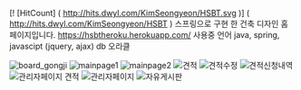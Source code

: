 [! [HitCount] ( http://hits.dwyl.com/KimSeongyeon/HSBT.svg )] ( http://hits.dwyl.com/KimSeongyeon/HSBT )
스프링으로 구현 한 건축 디자인 홈페이지입니다.
https://hsbtheroku.herokuapp.com/
사용중 언어 java, spring, javascipt (jquery, ajax) db 오라클

![board_gongji](https://user-images.githubusercontent.com/56425918/78899601-97553d00-7ab0-11ea-868f-af6536e2a4d4.jpg)
![mainpage1](https://user-images.githubusercontent.com/56425918/78899605-98866a00-7ab0-11ea-9f28-085ba1e7fd56.jpg)
![mainpage2](https://user-images.githubusercontent.com/56425918/78899609-991f0080-7ab0-11ea-8c08-d4d2421af2bf.jpg)
![견적](https://user-images.githubusercontent.com/56425918/78899611-99b79700-7ab0-11ea-9d23-3ffbce9e5ef8.jpg)
![견적수정](https://user-images.githubusercontent.com/56425918/78899613-9a502d80-7ab0-11ea-8085-f7f92cdca786.jpg)
![견적신청내역](https://user-images.githubusercontent.com/56425918/78899615-9ae8c400-7ab0-11ea-91b2-8222500a4a61.jpg)
![관리자페이지 견적](https://user-images.githubusercontent.com/56425918/78899618-9ae8c400-7ab0-11ea-9c10-5096eb084432.jpg)
![관리자페이지](https://user-images.githubusercontent.com/56425918/78899620-9c19f100-7ab0-11ea-8c8b-f47ec3408a92.jpg)
![자유게시판](https://user-images.githubusercontent.com/56425918/78899623-9c19f100-7ab0-11ea-9ac1-24a4af4ef668.jpg)

